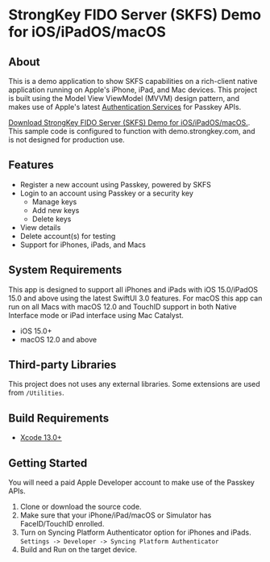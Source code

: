 
# StrongKey FIDO Server (SKFS) Demo for iOS/iPadOS/macOS

## About

This is a demo application to show SKFS capabilities on a rich-client native application running on Apple's iPhone, iPad, and Mac devices.
This project is built using the Model View ViewModel (MVVM) design pattern, and makes use of Apple's latest [Authentication Services](https://developer.apple.com/documentation/authenticationservices) for Passkey APIs.

[Download StrongKey FIDO Server (SKFS) Demo for iOS/iPadOS/macOS.](https://testflight.apple.com/join/Nik6PGNK). This sample code is configured to function with demo.strongkey.com, and is not designed for production use.

## Features

- Register a new account using Passkey, powered by SKFS
- Login to an account using Passkey or a security key
	- Manage keys
	- Add new keys
	- Delete keys
- View details
- Delete account(s) for testing
- Support for iPhones, iPads, and Macs

## System Requirements

This app is designed to support all iPhones and iPads with iOS 15.0/iPadOS 15.0 and above using the latest SwiftUI 3.0 features.
For macOS this app can run on all Macs with macOS 12.0 and TouchID support in both Native Interface mode or iPad interface using Mac Catalyst.
- iOS 15.0+
- macOS 12.0 and above

## Third-party Libraries

This project does not uses any external libraries. Some extensions are used from `/Utilities`.

## Build Requirements

- [Xcode 13.0+](https://developer.apple.com/xcode/)

## Getting Started

You will need a paid Apple Developer account to make use of the Passkey APIs.
 1. Clone or download the source code.
 2. Make sure that your iPhone/iPad/macOS or Simulator has FaceID/TouchID enrolled.
 3. Turn on Syncing Platform Authenticator option for iPhones and iPads.
    `Settings -> Developer -> Syncing Platform Authenticator`
 4. Build and Run on the target device.
